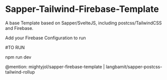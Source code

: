 # Sapper-Tailwind-Firebase-Template

A base Template based on Sapper/SvelteJS, including postcss/TailwindCSS and Firebase. 

Add your Firebase Configuration to run

#TO RUN

npm run dev


@mention: mightyjol/sapper-firebase-template | langbamit/sapper-postcss-tailwind-rollup
